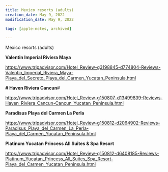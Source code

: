 ```yaml
---
title: Mexico resorts (adults)
creation_date: May 9, 2022
modification_date: May 9, 2022

tags: [apple-notes, archived]

---
```



Mexico resorts (adults)

**Valentin Imperial Riviera Maya**

https://www.tripadvisor.com/Hotel_Review-g3198845-d774804-Reviews-Valentin_Imperial_Riviera_Maya-Playa_del_Secreto_Playa_del_Carmen_Yucatan_Peninsula.html

**# Haven Riviera Cancun**# 

https://www.tripadvisor.com/Hotel_Review-g150807-d13499839-Reviews-Haven_Riviera_Cancun-Cancun_Yucatan_Peninsula.html

**Paradisus Playa del Carmen La Perla**

https://www.tripadvisor.com/Hotel_Review-g150812-d2064902-Reviews-Paradisus_Playa_del_Carmen_La_Perla-Playa_del_Carmen_Yucatan_Peninsula.html

**Platinum Yucatan Princess All Suites & Spa Resort**

https://www.tripadvisor.com/Hotel_Review-g150812-d6408185-Reviews-Platinum_Yucatan_Princess_All_Suites_Spa_Resort-Playa_del_Carmen_Yucatan_Peninsula.html
